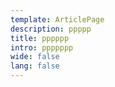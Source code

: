```yaml
---
template: ArticlePage
description: ppppp
title: pppppp
intro: ppppppp
wide: false
lang: false
---
```

